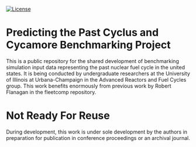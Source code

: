 [![License](https://img.shields.io/badge/License-BSD%203--Clause-blue.svg)](https://opensource.org/licenses/BSD-3-Clause) 

Predicting the Past Cyclus and Cycamore Benchmarking Project
==============================================================

This is a public repository for the shared development of benchmarking
simulation input data representing the past nuclear fuel cycle in the united
states. It is being conducted by undergraduate researchers at the University of
Illinois at Urbana-Champaign in the Advanced Reactors and Fuel Cycles group.
This work benefits enormously from previous work by Robert Flanagan in the
fleetcomp repository.  

Not Ready For Reuse
====================

During development, this work is under sole development by the authors in
preparation for publication in conference proceedings or an archival journal. 


